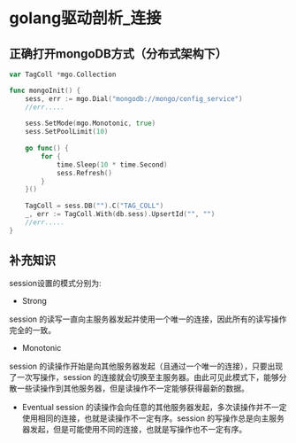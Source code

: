 # golang驱动剖析_连接
## 正确打开mongoDB方式（分布式架构下）

```go
var TagColl *mgo.Collection

func mongoInit() {
    sess, err := mgo.Dial("mongodb://mongo/config_service")
    //err.....
    
    sess.SetMode(mgo.Monotonic, true)
    sess.SetPoolLimit(10)
    
    go func() {
        for {
            time.Sleep(10 * time.Second)
            sess.Refresh()
        }
    }()
    
    TagColl = sess.DB("").C("TAG_COLL")
    _, err := TagColl.With(db.sess).UpsertId("", "")
    //err.....
}

```

## 补充知识

session设置的模式分别为:

* Strong

session 的读写一直向主服务器发起并使用一个唯一的连接，因此所有的读写操作完全的一致。

* Monotonic

session 的读操作开始是向其他服务器发起（且通过一个唯一的连接），只要出现了一次写操作，session 的连接就会切换至主服务器。由此可见此模式下，能够分散一些读操作到其他服务器，但是读操作不一定能够获得最新的数据。

* Eventual
session 的读操作会向任意的其他服务器发起，多次读操作并不一定使用相同的连接，也就是读操作不一定有序。session 的写操作总是向主服务器发起，但是可能使用不同的连接，也就是写操作也不一定有序。



